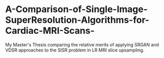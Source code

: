 # A-Comparison-of-Single-Image-SuperResolution-Algorithms-for-Cardiac-MRI-Scans-
My Master's Thesis comparing the relative merits of applying SRGAN and VDSR approaches to the SISR problem in LR MRI slice upsampling.
